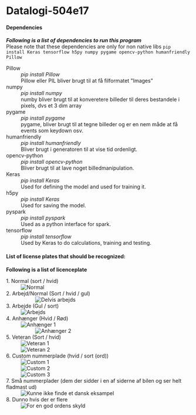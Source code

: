 
# Datalogi-504e17







#### Dependencies
__*Following is a list of dependencies to run this program*__  
Please note that these dependencies are only for non native libs
`pip install Keras tensorflow h5py numpy pygame opencv-python humanfriendly Pillow`

<dl>

<dt>Pillow</dt>
    <dd><em>pip install Pillow</em></dd>
    <dd>Pillow eller PIL bliver brugt til at få filformatet "Images"
<dt>numpy</dt>
    <dd><em>pip install numpy</em></dd>
    <dd>numby bliver brugt til at konveretere billeder til deres bestandele i pixels, dvs et 3 dim array </dd>
<dt>pygame</dt>
    <dd><em>pip install pygame</em></dd>
    <dd>pygame, bliver brugt til at tegne billeder og er en nem måde at få events som keydown osv.</dd>
<dt>humanfriendly</dt>
    <dd><em>pip install humanfriendly</em></dd>
    <dd>Bliver brugt i generatoren til at vise tid ordenligt.</dd>
<dt>opencv-python</dt>
    <dd><em>pip install opencv-python</em></dd>
    <dd>Bliver brugt til at lave noget billedmanipulation.</dd>
<dt>Keras</dt>
    <dd><em>pip install Keras </em></dd>
    <dd>Used for defining the model and used for training it.</dd>
<dt>h5py</dt>
    <dd><em>pip install Keras</em></dd>
    <dd>Used for saving the model.</dd>
<dt>pyspark</dt>
    <dd><em>pip install pyspark</em></dd>
    <dd>Used as a python interface for spark.</dd>

<dt>tensorflow</dt>
    <dd><em>pip install tensorflow</em></dd>
    <dd>Used by Keras to do calculations, training and testing.</dd>
</dl>


#### List of license plates that should be recognized:
__Following is a list of licenceplate__

<dl>
    <dt> 1. Normal (sort / hvid) </dt>
        <dd>
            <img src="http://nummerplade.dk/grafik/nummerplade.png" alt="Normal">
        </dd>
    <dt>2. Arbejd/Normal (Sort / hvid / gul)</dt>
        <dd>
           <img src="http://denstoredanske.dk/@api/deki/files/69609/=EU_serie_75%252c_Papeg%25c3%25b8jeplade.JPG" alt="Delvis arbejds">
        </dd>
    <dt>3. Arbejde (Gul / sort)</dt>
        <dd>
            <img src="http://denstoredanske.dk/@api/deki/files/69605/=EU_serie_66%252c_Varebil.jpg" alt="Arbejds">
        </dd>
    <dt>4. Anhænger (Hvid / Rød)</dt>
        <dd>
            <img src="https://jeanjensen.dk/wp-content/uploads/2013/05/rc-nummerplader-anhaenger-eu-dk-gul.jpg" alt="Anhænger 1">
        </dd>
        <dd>
            <img src="http://www.cykelstart.dk/wp-content/uploads/Atera-Strada-Sport_E-Bike-MTB-1050x700.jpg" alt="Anhænger 2">
        </dd>
    <dt>5. Veteran (Sort / hvid)</dt>
        <dd>
            <img src="https://scontent-sea1-1.cdninstagram.com/t51.2885-15/s480x480/e15/10953659_757105714373130_1689055211_n.jpg?ig_cache_key=OTA3MzMwNzA3NTA0NTIxNDI3.2" alt="Veteran 1">
        </dd>
        <dd>
            <img src="https://scontent-sea1-1.cdninstagram.com/t51.2885-15/s480x480/e15/11008227_1575744106025894_1764920202_n.jpg?ig_cache_key=OTQyMDU0Nzg3NTg2MDQzNzU3.2" alt="Veteran 2">
        </dd>
    <dt>6. Custom nummerplade (hvid / sort (ord))</dt>
        <dd>
            <img src="https://scontent-sea1-1.cdninstagram.com/t51.2885-15/s750x750/sh0.08/e35/15338315_100140193818741_8252636666917814272_n.jpg?ig_cache_key=MTQwNTM0NzY1MjUzOTA1NzMzNg%3D%3D.2&se=6" alt="Custom 1")
        </dd>
        <dd>
            <img src="https://scontent-sea1-1.cdninstagram.com/t51.2885-15/s480x480/e15/10919090_1392264544407690_1759221181_n.jpg?ig_cache_key=ODkwNTA5MjgwMjU0NDM3OTg5.2" alt="Custom 2">
        </dd>
        <dd>
            <img src="http://ekstrabladet.dk/migration_catalog/article3947002.ece/IMAGE_ALTERNATES/relationBig_910/LED_4x2" alt="Custom 3">
        </dd>
    <dt>7. Små nummerplader (dem der sidder i en af siderne af bilen og ser helt fladmast ud)</dt>
        <dd>
            <img src="https://upload.wikimedia.org/wikipedia/commons/1/18/Kfz-Kennzeichen_THW.jpg" alt="Kunne ikke finde et dansk eksampel">
        </dd>
    <dt>8. Dunno hvis der er flere</dt>
        <dd>
            <img src="https://www.denfri.dk/wp-content/uploads/2012/09/bombe-i-en-turban1-585x731.jpg" alt="For en god ordens skyld">
        </dd>
